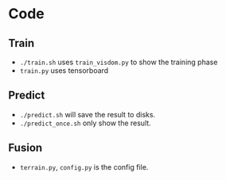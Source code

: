 # Code
## Train
- `./train.sh` uses `train_visdom.py` to show the training phase
- `train.py` uses tensorboard

## Predict
- `./predict.sh` will save the result to disks.
- `./predict_once.sh` only show the result.

## Fusion
- `terrain.py`, `config.py` is the config file.